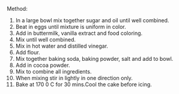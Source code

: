 Method:
1. In a large bowl mix together sugar and oil until well combined.
2.   Beat in eggs until mixture is uniform in color.
3.    Add in buttermilk, vanilla extract and food coloring.
4.   Mix until well combined.
5.   Mix in hot water and distilled vinegar.
6.    Add flour.
7.   Mix together baking soda, baking powder, salt and add to bowl.
8.    Add in cocoa powder.
9.   Mix to combine all ingredients.
10.   When mixing stir in lightly in one direction only.
11.   Bake at 170 0 C for 30 mins.Cool the cake before icing.
